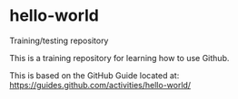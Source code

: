 # hello-world
Training/testing repository

This is a training repository for learning how to use Github.

This is based on the GitHub Guide located at: https://guides.github.com/activities/hello-world/
